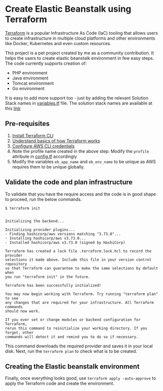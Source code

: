 # Create Elastic Beanstalk using Terraform
[Terraform](https://www.terraform.io/) is a popular Infrastructure As Code (IaC) tooling that allows users to create infrastructure in multiple cloud platforms and other environments like Docker, Kubernetes and even custom resources. 

This project is a pet project created by me as a community contribution. It helps the users to create elastic beanstalk environment in few easy steps. The code currently supports creation of: 
* PHP environment 
* Java environment 
* Tomcat environment 
* Go environment 

It is easy to add more support too - just by adding the relevant Solution Stack names in [variables.tf](./variables.tf) file. The solution stack names are available at this [link](https://docs.aws.amazon.com/elasticbeanstalk/latest/platforms/platforms-supported.html)

## Pre-requisites
1. [Install Terraform CLI](https://learn.hashicorp.com/tutorials/terraform/install-cli)
2. [Understand basics of how Terraform works](https://learn.hashicorp.com/collections/terraform/aws-get-started)
3. [Configure AWS CLI credentials](https://docs.aws.amazon.com/cli/latest/userguide/cli-configure-profiles.html)
4. Note the profile name created in the above step. Modify the `profile` attribute in [config.tf](./config.tf) accordingly
5. Modify the variables `eb_app_name` and `eb_env_name` to be unique as AWS requires them to be unique globally.

## Validate the code and plan infrastructure
To validate that you have the require access and the code is in good shape to proceed, run the below commands. 

```hcl 
$ terraform init


Initializing the backend...

Initializing provider plugins...
- Finding hashicorp/aws versions matching "3.73.0"...
- Installing hashicorp/aws v3.73.0...
- Installed hashicorp/aws v3.73.0 (signed by HashiCorp)

Terraform has created a lock file .terraform.lock.hcl to record the provider
selections it made above. Include this file in your version control repository
so that Terraform can guarantee to make the same selections by default when
you run "terraform init" in the future.

Terraform has been successfully initialized!

You may now begin working with Terraform. Try running "terraform plan" to see
any changes that are required for your infrastructure. All Terraform commands
should now work.

If you ever set or change modules or backend configuration for Terraform,
rerun this command to reinitialize your working directory. If you forget, other
commands will detect it and remind you to do so if necessary.

```

This command downloads the required provider and saves it in your local disk. Next, run the `terraform plan` to check what is to be created. 

## Creating the Elastic beanstalk environment 
Finally, once everything looks good, use `terraform apply -auto-approve` to apply the Terraform code and create the environment.
